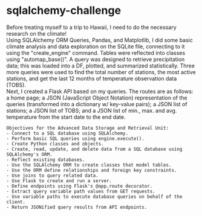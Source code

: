 # sqlalchemy-challenge
Before treating myself to a trip to Hawaii, I need to do the necessary research on the climate!  
Using SQLAlchemy ORM Queries, Pandas, and Matplotlib, I did some basic climate analysis and data exploration on the SQLite file, connecting to it using the "create_engine" command. Tables were reflected into classes using "automap_base()". A query was designed to retrieve precipitation data; this was loaded into a DF, plotted, and summarized statistically. Three more queries were used to find the total number of stations, the most active stations, and get the last 12 months of temperature observation data (TOBS).  
Next, I created a Flask API based on my queries. The routes are as follows: a home page; a JSON (JavaScript Object Notation) representation of the queries (transformed into a dictionary w/ key-value pairs); a JSON list of stations; a JSON list of TOBS; and a JSON list of min., max. and avg. temperature from the start date to the end date.
```
Objectives for the Advanced Data Storage and Retrieval Unit:
- Connect to a SQL database using SQLAlchemy.
- Perform basic SQL queries using engine.execute().
- Create Python classes and objects.
- Create, read, update, and delete data from a SQL database using SQLAlchemy's ORM.
- Reflect existing databases.
- Use the SQLAlchemy ORM to create classes that model tables.
- Use the ORM define relationships and foreign key constraints.
- Use joins to query related data.
- Use Flask to create and run a server.
- Define endpoints using Flask's @app.route decorator.
- Extract query variable path values from GET requests.
- Use variable paths to execute database queries on behalf of the client.
- Return JSONified query results from API endpoints.
```
